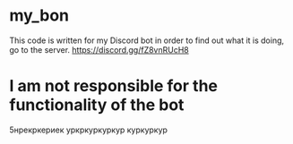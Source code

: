 # my_bon

This code is written for my Discord bot in order to find out what it is doing, go to the server. https://discord.gg/fZ8vnRUcH8

# I am not responsible for the functionality of the bot

5нрекркериек
уркркуркуркур
куркуркур
